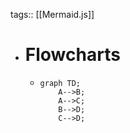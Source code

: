 tags:: [[Mermaid.js]]

- # Flowcharts
	- ```mermaid
	  graph TD;
	      A-->B;
	      A-->C;
	      B-->D;
	      C-->D;
	  ```